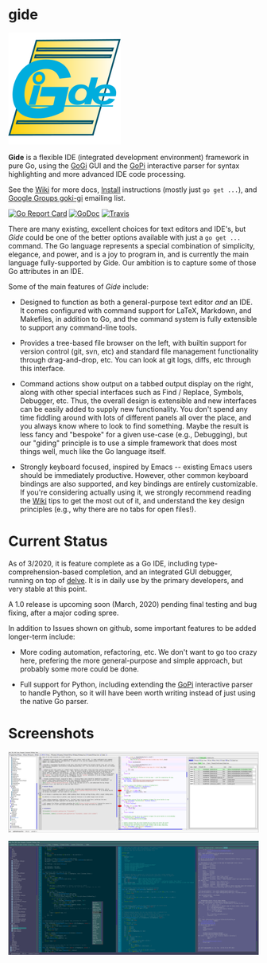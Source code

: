 # gide

![alt tag](logo/gide_icon.png)

**Gide** is a flexible IDE (integrated development environment) framework in pure Go, using the [GoGi](https://github.com/goki/gi) GUI and the [GoPi](https://github.com/goki/pi) interactive parser for syntax highlighting and more advanced IDE code processing.

See the [Wiki](https://github.com/goki/gide/wiki) for more docs,   [Install](https://github.com/goki/gide/wiki/Install) instructions (mostly just `go get ...`), and [Google Groups goki-gi](https://groups.google.com/forum/#!forum/goki-gi) emailing list.

[![Go Report Card](https://goreportcard.com/badge/github.com/goki/gide)](https://goreportcard.com/report/github.com/goki/gide)
[![GoDoc](https://godoc.org/github.com/goki/gide?status.svg)](https://godoc.org/github.com/goki/gide)
[![Travis](https://travis-ci.com/goki/gide.svg?branch=master)](https://travis-ci.com/goki/gide)

There are many existing, excellent choices for text editors and IDE's, but *Gide* could be one of the better options available with just a `go get ...` command.  The Go language represents a special combination of simplicity, elegance, and power, and is a joy to program in, and is currently the main language fully-supported by Gide.  Our ambition is to capture some of those Go attributes in an IDE.

Some of the main features of *Gide* include:

* Designed to function as both a general-purpose text editor *and* an IDE.  It comes configured with command support for LaTeX, Markdown, and Makefiles, in addition to Go, and the command system is fully extensible to support any command-line tools.

* Provides a tree-based file browser on the left, with builtin support for version control (git, svn, etc) and standard file management functionality through drag-and-drop, etc.  You can look at git logs, diffs, etc through this interface.

* Command actions show output on a tabbed output display on the right, along with other special interfaces such as Find / Replace, Symbols, Debugger, etc.  Thus, the overall design is extensible and new interfaces can be easily added to supply new functionality.  You don't spend any time fiddling around with lots of different panels all over the place, and you always know where to look to find something.  Maybe the result is less fancy and "bespoke" for a given use-case (e.g., Debugging), but our "giding" principle is to use a simple framework that does most things well, much like the Go language itself.

* Strongly keyboard focused, inspired by Emacs -- existing Emacs users should be immediately productive.  However, other common keyboard bindings are also supported, and key bindings are entirely customizable.  If you're considering actually using it, we strongly recommend reading the [Wiki](https://github.com/goki/gide/wiki) tips to get the most out of it, and understand the key design principles (e.g., why there are no tabs for open files!).

# Current Status

As of 3/2020, it is feature complete as a Go IDE, including type-comprehension-based completion, and an integrated GUI debugger, running on top of [delve](https://github.com/go-delve/delve).  It is in daily use by the primary developers, and very stable at this point.

A 1.0 release is upcoming soon (March, 2020) pending final testing and bug fixing, after a major coding spree.

In addition to Issues shown on github, some important features to be added longer-term include:

* More coding automation, refactoring, etc.  We don't want to go too crazy here, prefering the more general-purpose and simple approach, but probably some more could be done.

* Full support for Python, including extending the [GoPi](https://github.com/goki/pi) interactive parser to handle Python, so it will have been worth writing instead of just using the native Go parser.


# Screenshots

![Screenshot](screenshot.png?raw=true "Screenshot")

![Screenshot, darker](screenshot_dark.png?raw=true "Screenshot, darker color scheme")
